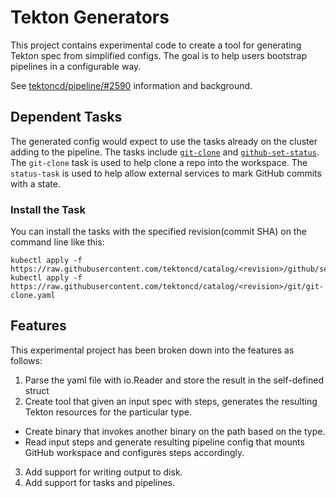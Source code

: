 # Tekton Generators

This project contains experimental code to create a tool for generating Tekton spec from simplified configs. The goal is to help users bootstrap pipelines in a configurable way.

See [tektoncd/pipeline/#2590](https://github.com/tektoncd/pipeline/issues/2590) information and background.

## Dependent Tasks
The generated config would expect to use the tasks already on the cluster adding to the pipeline. The tasks include [`git-clone`](https://github.com/tektoncd/catalog/blob/master/git/git-clone.yaml) and [`github-set-status`](https://github.com/tektoncd/catalog/blob/master/github/set_status.yaml). The `git-clone` task is used to help clone a repo into the workspace. The `status-task` is used to help allow external services to mark GitHub commits with a state. 
### Install the Task
You can install the tasks with the specified revision(commit SHA) on the command line like this:
```
kubectl apply -f https://raw.githubusercontent.com/tektoncd/catalog/<revision>/github/set_status.yaml
kubectl apply -f https://raw.githubusercontent.com/tektoncd/catalog/<revision>/git/git-clone.yaml
```

## Features

This experimental project has been broken down into the features as follows:

1. Parse the yaml file with io.Reader and store the result in the self-defined struct
2. Create tool that given an input spec with steps, generates the resulting Tekton resources for the particular type.
- Create binary that invokes another binary on the path based on the type.
- Read input steps and generate resulting pipeline config that mounts GitHub workspace and configures steps accordingly.
3. Add support for writing output to disk.
4. Add support for tasks and pipelines.
